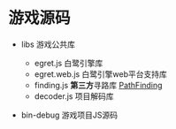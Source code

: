 # 游戏源码
 
 - libs 游戏公共库
	- egret.js 白鹭引擎库
	- egret.web.js 白鹭引擎web平台支持库
	- finding.js **第三方**寻路库 [PathFinding](https://github.com/qiao/PathFinding.js)
	- decoder.js 项目解码库

 - bin-debug 游戏项目JS源码
